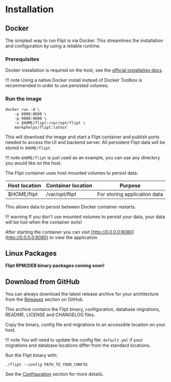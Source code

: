 # Installation

## Docker

The simplest way to run Flipt is via Docker. This streamlines the installation and configuration by using a reliable runtime.

### Prerequisites

Docker installation is required on the host, see the [official installation docs](https://docs.docker.com/install/).

!!! note
    Using a native Docker install instead of Docker Toolbox is recommended in order to use persisted volumes.

### Run the image

```shell
docker run -d \
    -p 8080:8080 \
    -p 9000:9000 \
    -v $HOME/flipt:/var/opt/flipt \
    markphelps/flipt:latest
```

This will download the image and start a Flipt container and publish ports needed to access the UI and backend server. All persistent Flipt data will be stored in `$HOME/flipt`.

!!! note
    `$HOME/flipt` is just used as an example, you can use any directory you would like on the host.

The Flipt container uses host mounted volumes to persist data:

| Host location | Container location | Purpose |
|---|---|---|
| $HOME/flipt  | /var/opt/flipt | For storing application data |

This allows data to persist between Docker container restarts.

!!! warning
    If you don't use mounted volumes to persist your data, your data will be lost when the container exits!

After starting the container you can visit [http://0.0.0.0:8080](http://0.0.0.0:8080) to view the application.

## Linux Packages

**Flipt RPM/DEB binary packages coming soon!**

## Download from GitHub

You can always download the latest release archive for your architecture from the [Releases](https://github.com/markphelps/flipt/releases) section on GitHub.

This archive contains the Flipt binary, configuration, database migrations, README, LICENSE and CHANGELOG files.

Copy the binary, config file and migrations to an accessible location on your host.

!!! note
    You will need to update the config file: `default.yml` if your migrations and database locations differ from the standard locations.

Run the Flipt binary with:

```shell
./flipt --config PATH_TO_YOUR_CONFIG
```

See the [Configuration](configuration.md) section for more details.
